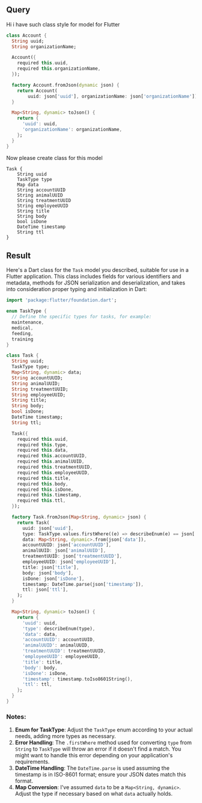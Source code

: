 ## Query
Hi i have such class style for model for Flutter

```dart
class Account {
  String uuid;
  String organizationName;

  Account({
    required this.uuid,
    required this.organizationName,
  });

  factory Account.fromJson(dynamic json) {
    return Account(
        uuid: json['uuid'], organizationName: json['organizationName']);
  }

  Map<String, dynamic> toJson() {
    return {
      'uuid': uuid,
      'organizationName': organizationName,
    };
  }
}
```

Now please create class for this model

```
Task {
    String uuid
    TaskType type
    Map data
    String accountUUID
    String animalUUID
    String treatmentUUID
    String employeeUUID
    String title
    String body
    bool isDone
    DateTime timestamp
    String ttl
}
```

## Result

Here's a Dart class for the `Task` model you described, suitable for use in a Flutter application. This class includes fields for various identifiers and metadata, methods for JSON serialization and deserialization, and takes into consideration proper typing and initialization in Dart:

```dart
import 'package:flutter/foundation.dart';

enum TaskType {
  // Define the specific types for tasks, for example:
  maintenance,
  medical,
  feeding,
  training
}

class Task {
  String uuid;
  TaskType type;
  Map<String, dynamic> data;
  String accountUUID;
  String animalUUID;
  String treatmentUUID;
  String employeeUUID;
  String title;
  String body;
  bool isDone;
  DateTime timestamp;
  String ttl;

  Task({
    required this.uuid,
    required this.type,
    required this.data,
    required this.accountUUID,
    required this.animalUUID,
    required this.treatmentUUID,
    required this.employeeUUID,
    required this.title,
    required this.body,
    required this.isDone,
    required this.timestamp,
    required this.ttl,
  });

  factory Task.fromJson(Map<String, dynamic> json) {
    return Task(
      uuid: json['uuid'],
      type: TaskType.values.firstWhere((e) => describeEnum(e) == json['type']),
      data: Map<String, dynamic>.from(json['data']),
      accountUUID: json['accountUUID'],
      animalUUID: json['animalUUID'],
      treatmentUUID: json['treatmentUUID'],
      employeeUUID: json['employeeUUID'],
      title: json['title'],
      body: json['body'],
      isDone: json['isDone'],
      timestamp: DateTime.parse(json['timestamp']),
      ttl: json['ttl'],
    );
  }

  Map<String, dynamic> toJson() {
    return {
      'uuid': uuid,
      'type': describeEnum(type),
      'data': data,
      'accountUUID': accountUUID,
      'animalUUID': animalUUID,
      'treatmentUUID': treatmentUUID,
      'employeeUUID': employeeUUID,
      'title': title,
      'body': body,
      'isDone': isDone,
      'timestamp': timestamp.toIso8601String(),
      'ttl': ttl,
    };
  }
}
```

### Notes:
1. **Enum for TaskType**: Adjust the `TaskType` enum according to your actual needs, adding more types as necessary.
2. **Error Handling**: The `.firstWhere` method used for converting `type` from `String` to `TaskType` will throw an error if it doesn't find a match. You might want to handle this error depending on your application's requirements.
3. **DateTime Handling**: The `DateTime.parse` is used assuming the timestamp is in ISO-8601 format; ensure your JSON dates match this format.
4. **Map Conversion**: I've assumed `data` to be a `Map<String, dynamic>`. Adjust the type if necessary based on what `data` actually holds.
